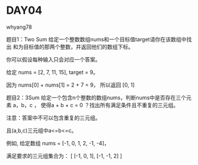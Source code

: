 ﻿# DAY04

whyang78

题目1：Two Sum
   给定一个整数数组nums和一个目标值target请你在该数组中找出
   和为目标值的那两个整数，并返回他们的数组下标。
   

你可以假设每种输入只会对应一个答案。
   
   给定 nums = [2, 7, 11, 15], target = 9。
   

因为 nums[0] + nums[1] = 2 + 7 = 9，
所以返回 [0, 1]





题目2：3Sum
   给定一个包含n个整数的数组nums，判断nums中是否存在三个元素 a，b，c ，
   使得a + b + c = 0 ？找出所有满足条件且不重复的三元组。
   

注意：答案中不可以包含重复的三元组。

且(a,b,c)三元组中a<=b<=c。

   例如, 给定数组 nums = [-1, 0, 1, 2, -1, -4]，
   

满足要求的三元组集合为：
[
  [-1, 0, 1],
  [-1, -1, 2]
  ]


